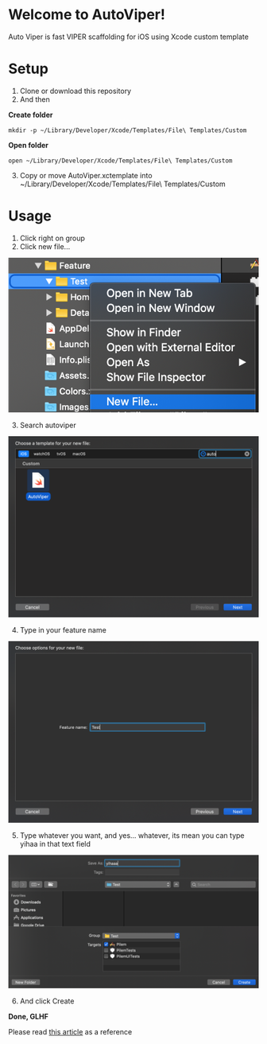 
# Welcome to AutoViper!

Auto Viper is fast VIPER scaffolding for iOS using Xcode custom template

# Setup

1. Clone or download this repository
2. And then

**Create folder**

    mkdir -p ~/Library/Developer/Xcode/Templates/File\ Templates/Custom
    
 **Open folder**

    open ~/Library/Developer/Xcode/Templates/File\ Templates/Custom

3. Copy or move AutoViper.xctemplate into ~/Library/Developer/Xcode/Templates/File\ Templates/Custom

# Usage

 1. Click right on group
 2. Click new file...
 
 ![enter image description here](https://raw.githubusercontent.com/dhiyaulhaqZA/ios-xcode-auto-viper/master/Screenshot/ss1.png)
 
 3. Search autoviper
 
 ![enter image description here](https://raw.githubusercontent.com/dhiyaulhaqZA/ios-xcode-auto-viper/master/Screenshot/ss2.png)
 
 4. Type in your feature name
 
 ![enter image description here](https://raw.githubusercontent.com/dhiyaulhaqZA/ios-xcode-auto-viper/master/Screenshot/ss3.png)
 
 5. Type whatever you want, and yes... whatever, its mean you can type yihaa in that text field
 
 ![enter image description here](https://raw.githubusercontent.com/dhiyaulhaqZA/ios-xcode-auto-viper/master/Screenshot/ss4.png)

6. And click Create

**Done, GLHF**

Please read [this article](https://medium.com/cr8resume/viper-architecture-for-ios-project-with-simple-demo-example-7a07321dbd29) as a reference

## 

